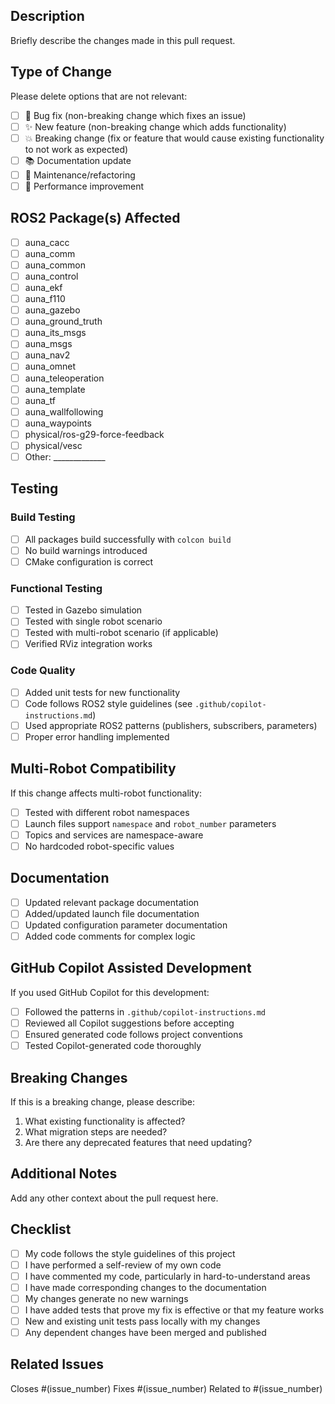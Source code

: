 ## Description

Briefly describe the changes made in this pull request.

## Type of Change

Please delete options that are not relevant:

- [ ] 🐛 Bug fix (non-breaking change which fixes an issue)
- [ ] ✨ New feature (non-breaking change which adds functionality)
- [ ] 💥 Breaking change (fix or feature that would cause existing functionality to not work as expected)
- [ ] 📚 Documentation update
- [ ] 🔧 Maintenance/refactoring
- [ ] 🚀 Performance improvement

## ROS2 Package(s) Affected

- [ ] auna_cacc
- [ ] auna_comm
- [ ] auna_common
- [ ] auna_control
- [ ] auna_ekf
- [ ] auna_f110
- [ ] auna_gazebo
- [ ] auna_ground_truth
- [ ] auna_its_msgs
- [ ] auna_msgs
- [ ] auna_nav2
- [ ] auna_omnet
- [ ] auna_teleoperation
- [ ] auna_template
- [ ] auna_tf
- [ ] auna_wallfollowing
- [ ] auna_waypoints
- [ ] physical/ros-g29-force-feedback
- [ ] physical/vesc
- [ ] Other: _____________

## Testing

### Build Testing
- [ ] All packages build successfully with `colcon build`
- [ ] No build warnings introduced
- [ ] CMake configuration is correct

### Functional Testing
- [ ] Tested in Gazebo simulation
- [ ] Tested with single robot scenario
- [ ] Tested with multi-robot scenario (if applicable)
- [ ] Verified RViz integration works

### Code Quality
- [ ] Added unit tests for new functionality
- [ ] Code follows ROS2 style guidelines (see `.github/copilot-instructions.md`)
- [ ] Used appropriate ROS2 patterns (publishers, subscribers, parameters)
- [ ] Proper error handling implemented

## Multi-Robot Compatibility

If this change affects multi-robot functionality:

- [ ] Tested with different robot namespaces
- [ ] Launch files support `namespace` and `robot_number` parameters
- [ ] Topics and services are namespace-aware
- [ ] No hardcoded robot-specific values

## Documentation

- [ ] Updated relevant package documentation
- [ ] Added/updated launch file documentation
- [ ] Updated configuration parameter documentation
- [ ] Added code comments for complex logic

## GitHub Copilot Assisted Development

If you used GitHub Copilot for this development:

- [ ] Followed the patterns in `.github/copilot-instructions.md`
- [ ] Reviewed all Copilot suggestions before accepting
- [ ] Ensured generated code follows project conventions
- [ ] Tested Copilot-generated code thoroughly

## Breaking Changes

If this is a breaking change, please describe:

1. What existing functionality is affected?
2. What migration steps are needed?
3. Are there any deprecated features that need updating?

## Additional Notes

Add any other context about the pull request here.

## Checklist

- [ ] My code follows the style guidelines of this project
- [ ] I have performed a self-review of my own code
- [ ] I have commented my code, particularly in hard-to-understand areas
- [ ] I have made corresponding changes to the documentation
- [ ] My changes generate no new warnings
- [ ] I have added tests that prove my fix is effective or that my feature works
- [ ] New and existing unit tests pass locally with my changes
- [ ] Any dependent changes have been merged and published

## Related Issues

Closes #(issue_number)
Fixes #(issue_number)
Related to #(issue_number)
